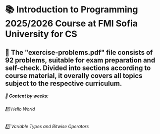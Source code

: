 # :books: Introduction to Programming 2025/2026 Course at FMI Sofia University for CS

## :pushpin: The "exercise-problems.pdf" file consists of 92 problems, suitable for exam preparation and self-check. Divided into sections according to course material, it overally covers all topics subject to the respective curriculum.

##### :pushpin: Content by weeks:

###### :one: Hello World

###### :one: Variable Types and Bitwise Operators
